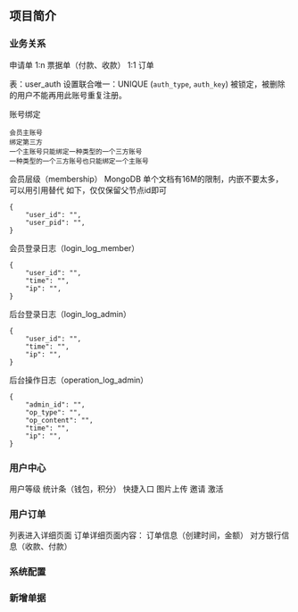 ## 项目简介

### 业务关系

申请单 1:n 票据单（付款、收款） 1:1 订单


表：user_auth
设置联合唯一：UNIQUE (`auth_type`, `auth_key`)
被锁定，被删除的用户不能再用此账号重复注册。


账号绑定
```
会员主账号
绑定第三方
一个主账号只能绑定一种类型的一个三方账号
一种类型的一个三方账号也只能绑定一个主账号
```


会员层级（membership）
MongoDB 单个文档有16M的限制，内嵌不要太多，可以用引用替代
如下，仅仅保留父节点id即可
```
{
    "user_id": "",
    "user_pid": "",
}
```

会员登录日志（login_log_member）
```
{
    "user_id": "",
    "time": "",
    "ip": "",
}
```

后台登录日志（login_log_admin）
```
{
    "user_id": "",
    "time": "",
    "ip": "",
}
```

后台操作日志（operation_log_admin）
```
{
    "admin_id": "",
    "op_type": "",
    "op_content": "",
    "time": "",
    "ip": "",
}
```

### 用户中心

用户等级
统计条（钱包，积分）
快捷入口
图片上传
邀请
激活

### 用户订单

列表进入详细页面
订单详细页面内容：
订单信息（创建时间，金额）
对方银行信息（收款、付款）


### 系统配置


### 新增单据
